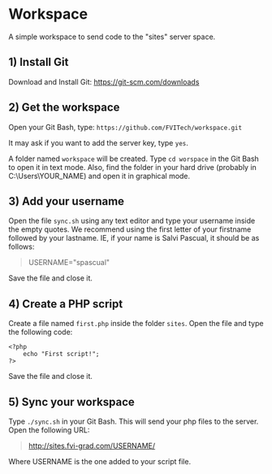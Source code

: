 # Workspace
A simple workspace to send code to the "sites" server space.

## 1) Install Git

Download and Install Git: https://git-scm.com/downloads

## 2) Get the workspace

Open your Git Bash, type: `https://github.com/FVITech/workspace.git`

It may ask if you want to add the server key, type `yes`.

A folder named `workspace` will be created. Type `cd worspace` in the Git Bash to open it in text mode. Also, find the folder in your hard drive (probably in C:\Users\YOUR_NAME) and open it in graphical mode.

## 3) Add your username

Open the file `sync.sh` using any text editor and type your username inside the empty quotes. We recommend using the first letter of your firstname followed by your lastname. IE, if your name is Salvi Pascual, it should be as follows:

> USERNAME="spascual"

Save the file and close it.

## 4) Create a PHP script

Create a file named `first.php` inside the folder `sites`. Open the file and type the following code:
```
<?php
    echo "First script!";
?>
```
Save the file and close it.

## 5) Sync your workspace

Type `./sync.sh` in your Git Bash. This will send your php files to the server. Open the following URL:

> http://sites.fvi-grad.com/USERNAME/

Where USERNAME is the one added to your script file.